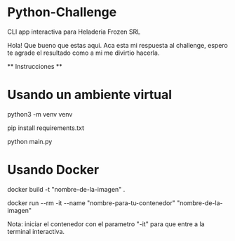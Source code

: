 # Python-Challenge
CLI app interactiva para Heladeria Frozen SRL

Hola! Que bueno que estas aqui. Aca esta mi respuesta al challenge, espero te agrade el resultado como a mi me divirtio hacerla.

** Instrucciones **

# Usando un ambiente virtual

python3 -m venv venv

pip install requirements.txt

python main.py

# Usando Docker

docker build -t "nombre-de-la-imagen" .

docker run --rm -it --name "nombre-para-tu-contenedor" "nombre-de-la-imagen"

Nota: iniciar el contenedor con el parametro "-it" para que entre a la terminal interactiva.
